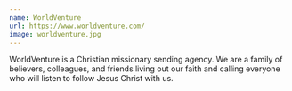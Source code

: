 ```yaml
---
name: WorldVenture
url: https://www.worldventure.com/
image: worldventure.jpg
---
```

WorldVenture is a Christian missionary sending agency. We are a family of believers, colleagues, and friends living out our faith and calling everyone who will listen to follow Jesus Christ with us.
